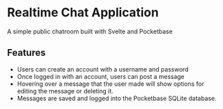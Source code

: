 # Realtime Chat Application

A simple public chatroom built with Svelte and Pocketbase

## Features

- Users can create an account with a username and password
- Once logged in with an account, users can post a message
- Hovering over a message that the user made will show options for editing the message or deleting it.
- Messages are saved and logged into the Pocketbase SQLite database.
